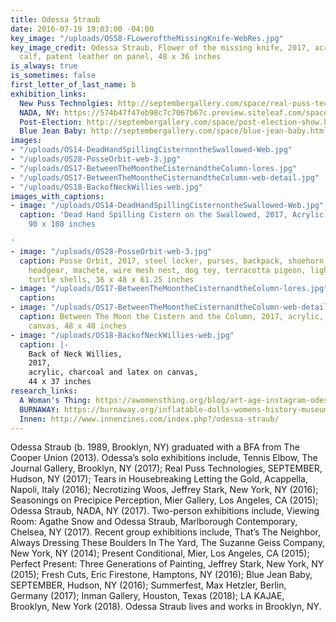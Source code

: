 ```yaml
---
title: Odessa Straub
date: 2016-07-19 19:03:00 -04:00
key_image: "/uploads/OS58-FLoweroftheMissingKnife-WebRes.jpg"
key_image_credit: Odessa Straub, Flower of the missing knife, 2017, acrylic, hair
  calf, patent leather on panel, 48 x 36 inches
is_always: true
is_sometimes: false
first_letter_of_last_name: b
exhibition_links:
  New Puss Technolgies: http://septembergallery.com/space/real-puss-technologies.html
  NADA, NY: https://574b47f47eb98c7c7067b67c.preview.siteleaf.com/space/nada.html
  Post-Election: http://septembergallery.com/space/post-election-show.html
  Blue Jean Baby: http://septembergallery.com/space/blue-jean-baby.html
images:
- "/uploads/OS14-DeadHandSpillingCisternontheSwallowed-Web.jpg"
- "/uploads/OS28-PosseOrbit-web-3.jpg"
- "/uploads/OS17-BetweenTheMoontheCisternandtheColumn-lores.jpg"
- "/uploads/OS17-BetweenTheMoontheCisternandtheColumn-web-detail.jpg"
- "/uploads/OS18-BackofNeckWillies-web.jpg"
images_with_captions:
- image: "/uploads/OS14-DeadHandSpillingCisternontheSwallowed-Web.jpg"
  caption: 'Dead Hand Spilling Cistern on the Swallowed, 2017, Acrylic, dye, enamel,
    90 x 108 inches

'
- image: "/uploads/OS28-PosseOrbit-web-3.jpg"
  caption: Posse Orbit, 2017, steel locker, purses, backpack, shoehorn, hanger, boxing
    headgear, machete, wire mesh nest, dog toy, terracotta pigeon, lightbulb cage,
    turtle shells, 36 x 48 x 61.25 inches
- image: "/uploads/OS17-BetweenTheMoontheCisternandtheColumn-lores.jpg"
  caption: 
- image: "/uploads/OS17-BetweenTheMoontheCisternandtheColumn-web-detail.jpg"
  caption: Between The Moon the Cistern and the Column, 2017, acrylic, wool, fur on
    canvas, 48 x 40 inches
- image: "/uploads/OS18-BackofNeckWillies-web.jpg"
  caption: |-
    Back of Neck Willies,
    2017,
    acrylic, charcoal and latex on canvas,
    44 x 37 inches
research_links:
  A Woman's Thing: https://awomensthing.org/blog/art-age-instagram-odessa-straub/
  BURNAWAY: https://burnaway.org/inflatable-dolls-womens-history-museum-at-springsteen-gallery/
  Innen: http://www.innenzines.com/index.php?/odessa-straub/
---
```


Odessa Straub (b. 1989, Brooklyn, NY) graduated with a BFA from The Cooper Union (2013). Odessa’s solo exhibitions include, Tennis Elbow, The Journal Gallery, Brooklyn, NY (2017); Real Puss Technologies, SEPTEMBER, Hudson, NY (2017); Tears in Housebreaking Letting the Gold, Acappella, Napoli, Italy (2016); Necrotizing Woos, Jeffrey Stark, New York, NY (2016); Seasonings on Precipice Perception, Mier Gallery, Los Angeles, CA (2015); Odessa Straub, NADA, NY (2017). Two-person exhibitions include, Viewing Room: Agathe Snow and Odessa Straub, Marlborough Contemporary, Chelsea, NY (2017). Recent group exhibitions include, That’s The Neighbor, Always Dressing These Boulders In The Yard, The Suzanne Geiss Company, New York, NY (2014); Present Conditional, Mier, Los Angeles, CA (2015); Perfect Present: Three Generations of Painting, Jeffrey Stark, New York, NY (2015); Fresh Cuts, Eric Firestone, Hamptons, NY (2016); Blue Jean Baby, SEPTEMBER, Hudson, NY (2016); Summerfest, Max Hetzler, Berlin, Germany (2017); Inman Gallery, Houston, Texas (2018); LA KAJAE, Brooklyn, New York (2018). Odessa Straub lives and works in Brooklyn, NY.